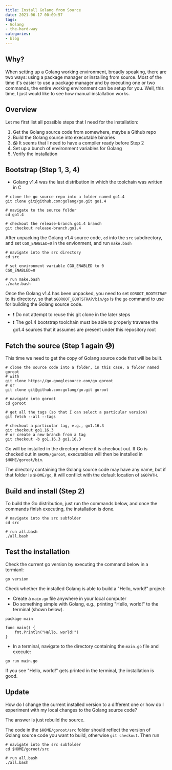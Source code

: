 ```yaml
---
title: Install Golang from Source
date: 2021-06-17 00:09:57
tags:
- Golang
- the-hard-way
categories: 
- blog
---
```


## Why?

When setting up a Golang working environment, broadly speaking, there are two ways: using a package manager or installing from source. Most of the time it's easier to use a package manager and by executing one or two commands, the entire working environment can be setup for you. Well, this time, I just would like to see how manual installation works.


## Overview

Let me first list all possible steps that I need for the installation:

1. Get the Golang source code from somewhere, maybe a Github repo
2. Build the Golang source into executable binaries
3. 😱 It seems that I need to have a compiler ready before Step 2
4. Set up a bunch of environment variables for Golang
5. Verify the installation


## Bootstrap (Step 1, 3, 4)

- Golang v1.4 was the last distribution in which the toolchain was written in C

```shell
# clone the go source repo into a folder named go1.4
git clone git@github.com:golang/go.git go1.4

# navigate to the source folder
cd go1.4

# checkout the release-branch.go1.4 branch
git checkout release-branch.go1.4
```

After unpacking the Golang v1.4 source code, `cd` into the `src` subdirectory, and set `CGO_ENABLED=0` in the envionment, and run `make.bash`

```shell
# navigate into the src directory
cd src

# set environment variable CGO_ENABLED to 0
CGO_ENABLED=0

# run make.bash
./make.bash
```

Once the Golang v1.4 has been unpacked, you need to set `GOROOT_BOOTSTRAP` to its directory, so that `$GOROOT_BOOTSTRAP/bin/go` is the `go` command to use for building the Golang source code. 
- ❗️ Do not attempt to reuse this git clone in the later steps
- ❗️ The go1.4 bootstrap toolchain must be able to properly traverse the go1.4 sources that it assumes are present under this repository root


## Fetch the source (Step 1 again 😓)

This time we need to get the copy of Golang source code that will be built. 

```shell
# clone the source code into a folder, in this case, a folder named goroot
# with
git clone https://go.googlesource.com/go goroot
# or
git clone git@github.com:golang/go.git goroot

# navigate into goroot
cd goroot

# get all the tags (so that I can select a particular version)
git fetch --all --tags 

# checkout a particular tag, e.g., go1.16.3
git checkout go1.16.3
# or create a new branch from a tag
git checkout -b go1.16.3 go1.16.3
```

Go will be installed in the directory where it is checkout out. If Go is checked out in `$HOME/goroot`, executables will then be installed in `$HOME/goroot/bin`. 

The directory containing the Golang source code may have any name, but if that folder is `$HOME/go`, it will conflict with the default location of `$GOPATH`. 


## Build and install (Step 2)

To build the Go distribution, just run the commands below, and once the commands finish executing, the installation is done. 

```shell
# navigate into the src subfolder
cd src

# run all.bash
./all.bash
```


## Test the installation

Check the current go version by executing the command below in a termianl:

```shell
go version
```

Check whether the installed Golang is able to build a "Hello, world!" project:
- Create a `main.go` file anywhere in your local computer
- Do something simple with Golang, e.g., printing "Hello, world!" to the terminal (shown below). 

```golang
package main

func main() {
    fmt.Println("Hello, world!")
}
```

- In a terminal, navigate to the directory containing the `main.go` file and execute:

```shell
go run main.go
```

If you see "Hello, world!" gets printed in the terminal, the installation is good. 


## Update

How do I change the current installed version to a different one or how do I experiment with my local changes to the Golang source code?

The answer is just rebuild the source. 

The code in the `$HOME/goroot/src` folder should reflect the version of Golang source code you want to build, otherwise `git checkout`. Then run

```shell
# navigate into the src subfolder
cd $HOME/goroot/src

# run all.bash
./all.bash
```
